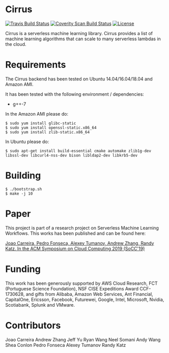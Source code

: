 Cirrus
==================================

[![Travis Build Status](https://travis-ci.org/jcarreira/cirrus.svg?branch=master)](https://travis-ci.org/jcarreira/cirrus)
[![Coverity Scan Build Status](https://scan.coverity.com/projects/10708/badge.svg)](https://scan.coverity.com/projects/jcarreira-cirrus)
[![License](https://img.shields.io/badge/License-Apache%202.0-blue.svg)](https://opensource.org/licenses/Apache-2.0)

Cirrus is a serverless machine learning library. Cirrus provides a list of machine learning algorithms that can scale to many serverless lambdas in the cloud.

Requirements
============

The Cirrus backend has been tested on Ubuntu 14.04/16.04/18.04 and Amazon AMI.

It has been tested with the following environment / dependencies:
* g++-7

In the Amazon AMI please do:

    $ sudo yum install glibc-static
    $ sudo yum install openssl-static.x86_64
    $ sudo yum install zlib-static.x86_64

In Ubuntu please do:

    $ sudo apt-get install build-essential cmake automake zlib1g-dev libssl-dev libcurl4-nss-dev bison libldap2-dev libkrb5-dev

Building
=========

    $ ./bootstrap.sh
    $ make -j 10

Paper
=========

This project is part of a research project on Serverless Machine Learning Workflows. This works has been published and can be found here:

[Joao Carreira, Pedro Fonseca, Alexey Tumanov, Andrew Zhang, Randy Katz.
In the ACM Symposium on Cloud Computing 2019 (SoCC'19)](https://people.eecs.berkeley.edu/~joao/p13-Carreira.pdf "Cirrus paper")

Funding
=========

This work has been generously supported by AWS Cloud Research, FCT (Portuguese Science Foundation), NSF CISE Expeditions Award CCF-1730628, and gifts from Alibaba, Amazon Web Services, Ant Financial, CapitalOne, Ericsson, Facebook, Futurewei, Google, Intel, Microsoft, Nvidia, Scotiabank, Splunk and VMware.

Contributors
=========

Joao Carreira
Andrew Zhang
Jeff Yu
Ryan Wang
Neel Somani
Andy Wang
Shea Conlon
Pedro Fonseca
Alexey Tumanov
Randy Katz
